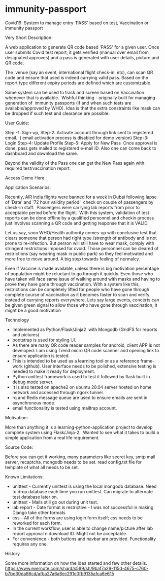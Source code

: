 # immunity-passport
Covid19:  System to manage  entry 'PASS' based on test, Vaccination or immunity passport

Very Short Description:

A web application to generate QR code based 'PASS' for a given user. 
Once user submits Covid test report; it gets verified (manual over email from designated approves) and a pass is generated with user details, picture and QR code.

The  venue (say an event, international flight check-in, etc), can scan QR code and ensure that used is indeed carrying valid pass. Based on the report type different expiry periods are defined which are customizable.

Same system can be used to track and screen based on Vaccination whenever that is available.  
Wishful thinking - originally built for managing generation of  immunity passports (if and when such tests are available/approved by WHO). Idea is that the extra constraints like mask can be dropped if such test and clearance are possible.

User Guide:

Step -1:  Sign-up, 
Step-2: Activate account through link sent to registered email.  ( email activation process is disabled for demo version)
Step-3: Login 
Step-4: Update Profile 
Step-5: Apply for New Pass  Once approval is done, pass gets mailed to registered e-mail ID. Also one can come back to dashboard and download the same.

Beyond the validity of the Pass one can get the New Pass again with required test/vaccination report.
            
Access Demo Here : <tbd>

Application Scenarios:

Recently, AIR India flights were banned for a week in Dubai following lapse of 'Date' and '72 hour validity period'  check on couple of passengers by check-in staff.  Passengers were carrying lab reports from prior to acceptable period before the flight.  
With this system, validation of test reports can be done offline by a qualified personnel and checkin process just involves scanning a QR code and getting response that it is VALID.

Let us say, soon WHO/Health authority comes-up with conclusive test that clears someone that person had right type /strength of antibody and is not prone to re-infection. But person will still have to wear mask, comply with stringent restrictions imposed for cvoid.
Those personnel can be cleared of restrictions (say wearing mask in public park) so they feel motivated and more free to move around. A big step towards feeling of normalcy.

Even if Vaccine is made available, unless there is big motivation percentage of population might be reluctant to go through it quickly. Even those who have taken will face same issue of walking around with masks and having to prove they have gone through vaccination.
With a system like this, restrictions can be completely lifted for people who have gone through complete course of vaccination as it becomes faster to scan and verify instead of carrying reports everywhere. Lets say large events, concerts can be given green signal to allow those who have gone through vaccination, it might be a good motivation


Technology

- Implemented as Python/Flask/Jinja2  with Mongodb (GridFS for reports and pictures)
- bootstrap is used for styling UI.
- As there are many QR code reader samples for android, client APP is not developed. I am using Trend micro QR code scanner and opening link to ensure application is tested.
- This is intended to be used as a learning tool or as a reference frame-work (github). User interface needs to be polished, extensive testing is needed to make it ready for deployment.
- Python unittest framework is used to test it followed by flask built in debug mode server. 
- It is also tested on apache2 on ubuntu 20.04 server hosted on home network and accessed through ngork tunnel.
- rq and Redis message queue are used to ensure emails are sent in asynchronous mode. 
- email functionality is tested using mailtrap account.

Motivation:

More than anything it is a learning-python-application project to develop complete system using Flask/Jinja-2.  Wanted to see what it takes to build a simple application from a real life requirement. 


Source Code:

Before you can get it working, many parameters like secret key, smtp mail server, recaptcha, mongodb needs to be set. read config.txt file 
for template of what all needs to be set.

Known Limitations:

* unittest - Currently unittest is using the local mongodb database. Need to drop database each time you run unittest. Can migrate to alternate test database later on.
* unittest - Mails still go out during unit test.
* lab report - Date format is restrictive - I was not successful in making Django take other formats
* css - All of the forms are using login form itself; css needs to be reworked for each form.
* In the current workflow, user is able to change name/picture after lab report approval n download ID. Might not be acceptable.
* For convenience - both buttons and navbar are provided. Functionality requires any one.


History

Some more information on how the idea started and few other details.
https://www.evernote.com/shard/s589/sh/9baf7a28-115d-4675-c760-b7be30da86cd/afba27a6a6ec291c0fb9135afca6e615
